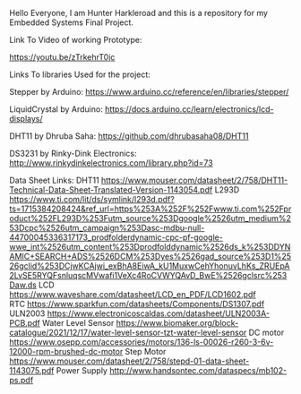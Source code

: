 Hello Everyone, I am Hunter Harkleroad and this is a repository for my Embedded Systems Final Project.





Link To Video of working Prototype:

https://youtu.be/zTrkehrT0jc

Links To libraries Used for the project:

Stepper by Arduino: https://www.arduino.cc/reference/en/libraries/stepper/

LiquidCrystal by Arduino: https://docs.arduino.cc/learn/electronics/lcd-displays/

DHT11 by Dhruba Saha: https://github.com/dhrubasaha08/DHT11

DS3231 by Rinky-Dink Electronics: http://www.rinkydinkelectronics.com/library.php?id=73 

Data Sheet Links:
DHT11
https://www.mouser.com/datasheet/2/758/DHT11-Technical-Data-Sheet-Translated-Version-1143054.pdf 
L293D
https://www.ti.com/lit/ds/symlink/l293d.pdf?ts=1715384208424&ref_url=https%253A%252F%252Fwww.ti.com%252Fproduct%252FL293D%253Futm_source%253Dgoogle%2526utm_medium%253Dcpc%2526utm_campaign%253Dasc-mdbu-null-44700045336317173_prodfolderdynamic-cpc-pf-google-wwe_int%2526utm_content%253Dprodfolddynamic%2526ds_k%253DDYNAMIC+SEARCH+ADS%2526DCM%253Dyes%2526gad_source%253D1%2526gclid%253DCjwKCAjwi_exBhA8EiwA_kU1MuxwCehYhonuvLhKs_ZRUEpA2LvSE5RYQFsnluqscMVwafi1VeXc4RoCVWYQAvD_BwE%2526gclsrc%253Daw.ds 
LCD
https://www.waveshare.com/datasheet/LCD_en_PDF/LCD1602.pdf 	
RTC
https://www.sparkfun.com/datasheets/Components/DS1307.pdf 
ULN2003
https://www.electronicoscaldas.com/datasheet/ULN2003A-PCB.pdf 
Water Level Sensor
https://www.biomaker.org/block-catalogue/2021/12/17/water-level-sensor-tzt-water-level-sensor 
DC motor
https://www.osepp.com/accessories/motors/136-ls-00026-r260-3-6v-12000-rpm-brushed-dc-motor 
Step Motor
https://www.mouser.com/datasheet/2/758/stepd-01-data-sheet-1143075.pdf 
Power Supply
http://www.handsontec.com/dataspecs/mb102-ps.pdf 

